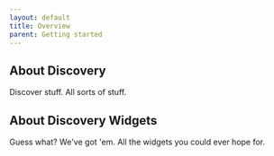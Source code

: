 ```yaml
---
layout: default
title: Overview
parent: Getting started
---
```


## About Discovery

Discover stuff. All sorts of stuff.

## About Discovery Widgets

Guess what? We've got 'em. All the widgets you could ever hope for.
